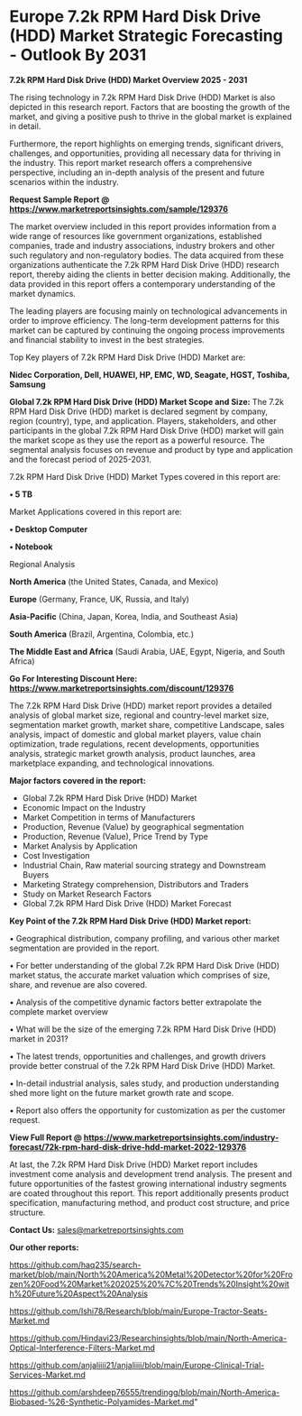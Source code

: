  # Europe 7.2k RPM Hard Disk Drive (HDD) Market Strategic Forecasting - Outlook By 2031

<Strong> 7.2k RPM Hard Disk Drive (HDD) Market Overview 2025 - 2031</strong>

The rising technology in 7.2k RPM Hard Disk Drive (HDD) Market is also depicted in this research report. Factors that are boosting the growth of the market, and giving a positive push to thrive in the global market is explained in detail.

Furthermore, the report highlights on emerging trends, significant drivers, challenges, and opportunities, providing all necessary data for thriving in the industry. This report market research offers a comprehensive perspective, including an in-depth analysis of the present and future scenarios within the industry.

<strong>Request Sample Report @ <a href=https://www.marketreportsinsights.com/sample/129376>https://www.marketreportsinsights.com/sample/129376</a></strong>

The market overview included in this report provides information from a wide range of resources like government organizations, established companies, trade and industry associations, industry brokers and other such regulatory and non-regulatory bodies. The data acquired from these organizations authenticate the 7.2k RPM Hard Disk Drive (HDD) research report, thereby aiding the clients in better decision making. Additionally, the data provided in this report offers a contemporary understanding of the market dynamics.

The leading players are focusing mainly on technological advancements in order to improve efficiency. The long-term development patterns for this market can be captured by continuing the ongoing process improvements and financial stability to invest in the best strategies.

Top Key players of 7.2k RPM Hard Disk Drive (HDD) Market are:

<strong>Nidec Corporation, Dell, HUAWEI, HP, EMC, WD, Seagate, HGST, Toshiba, Samsung</strong>

<strong><b>Global 7.2k RPM Hard Disk Drive (HDD) Market Scope and Size:</b></strong>
The 7.2k RPM Hard Disk Drive (HDD) market is declared segment by company, region (country), type, and application. Players, stakeholders, and other participants in the global 7.2k RPM Hard Disk Drive (HDD) market will gain the market scope as they use the report as a powerful resource. The segmental analysis focuses on revenue and product by type and application and the forecast period of 2025-2031.

7.2k RPM Hard Disk Drive (HDD) Market Types covered in this report are:

<strong>• 5 TB</strong>

Market Applications covered in this report are:

<strong>• Desktop Computer

• Notebook</strong> 

Regional Analysis

<strong>North America</strong> (the United States, Canada, and Mexico)

<strong>Europe</strong> (Germany, France, UK, Russia, and Italy)

<strong>Asia-Pacific</strong> (China, Japan, Korea, India, and Southeast Asia)

<strong>South America</strong> (Brazil, Argentina, Colombia, etc.)

<strong>The Middle East and Africa</strong> (Saudi Arabia, UAE, Egypt, Nigeria, and South Africa)

<strong>Go For Interesting Discount Here: <a href=https://www.marketreportsinsights.com/discount/129376>https://www.marketreportsinsights.com/discount/129376</a></strong>

The 7.2k RPM Hard Disk Drive (HDD) market report provides a detailed analysis of global market size, regional and country-level market size, segmentation market growth, market share, competitive Landscape, sales analysis, impact of domestic and global market players, value chain optimization, trade regulations, recent developments, opportunities analysis, strategic market growth analysis, product launches, area marketplace expanding, and technological innovations.

<strong><b>Major factors covered in the report:</b></strong>
<ul>
  <li>Global 7.2k RPM Hard Disk Drive (HDD) Market </li>
  <li>Economic Impact on the Industry</li>
  <li>Market Competition in terms of Manufacturers</li>
  <li>Production, Revenue (Value) by geographical segmentation</li>
  <li>Production, Revenue (Value), Price Trend by Type</li>
  <li>Market Analysis by Application</li>
  <li>Cost Investigation</li>
  <li>Industrial Chain, Raw material sourcing strategy and Downstream Buyers</li>
  <li>Marketing Strategy comprehension, Distributors and Traders</li>
  <li>Study on Market Research Factors</li>
  <li>Global 7.2k RPM Hard Disk Drive (HDD) Market Forecast</li>
</ul>

<strong><b>Key Point of the 7.2k RPM Hard Disk Drive (HDD) Market report:</b></strong>

• Geographical distribution, company profiling, and various other market segmentation are provided in the report.

• For better understanding of the global 7.2k RPM Hard Disk Drive (HDD) market status, the accurate market valuation which comprises of size, share, and revenue are also covered.

• Analysis of the competitive dynamic factors better extrapolate the complete market overview

• What will be the size of the emerging 7.2k RPM Hard Disk Drive (HDD) market in 2031?

• The latest trends, opportunities and challenges, and growth drivers provide better construal of the 7.2k RPM Hard Disk Drive (HDD) Market.

• In-detail industrial analysis, sales study, and production understanding shed more light on the future market growth rate and scope.

• Report also offers the opportunity for customization as per the customer request.

<strong><b>View Full Report @ <a href=https://www.marketreportsinsights.com/industry-forecast/72k-rpm-hard-disk-drive-hdd-market-2022-129376>https://www.marketreportsinsights.com/industry-forecast/72k-rpm-hard-disk-drive-hdd-market-2022-129376</a></b></strong>


At last, the 7.2k RPM Hard Disk Drive (HDD) Market report includes investment come analysis and development trend analysis. The present and future opportunities of the fastest growing international industry segments are coated throughout this report. This report additionally presents product specification, manufacturing method, and product cost structure, and price structure.

<strong>Contact Us:</strong>
sales@marketreportsinsights.com

<strong>Our other reports:</strong>

<a href=https://github.com/haq235/search-market/blob/main/North%20America%20Metal%20Detector%20for%20Frozen%20Food%20Market%202025%20%7C%20Trends%20Insight%20with%20Future%20Aspect%20Analysis>https://github.com/haq235/search-market/blob/main/North%20America%20Metal%20Detector%20for%20Frozen%20Food%20Market%202025%20%7C%20Trends%20Insight%20with%20Future%20Aspect%20Analysis</a>

<a href=https://github.com/Ishi78/Research/blob/main/Europe-Tractor-Seats-Market.md>https://github.com/Ishi78/Research/blob/main/Europe-Tractor-Seats-Market.md</a>

<a href=https://github.com/Hindavi23/Researchinsights/blob/main/North-America-Optical-Interference-Filters-Market.md>https://github.com/Hindavi23/Researchinsights/blob/main/North-America-Optical-Interference-Filters-Market.md</a>

<a href=https://github.com/anjaliiii21/anjaliiii/blob/main/Europe-Clinical-Trial-Services-Market.md>https://github.com/anjaliiii21/anjaliiii/blob/main/Europe-Clinical-Trial-Services-Market.md</a>

<a href=https://github.com/arshdeep76555/trendingg/blob/main/North-America-Biobased-%26-Synthetic-Polyamides-Market.md>https://github.com/arshdeep76555/trendingg/blob/main/North-America-Biobased-%26-Synthetic-Polyamides-Market.md</a>"
